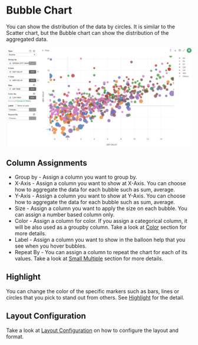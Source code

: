 # Bubble Chart

You can show the distribution of the data by circles. It is similar to the Scatter chart, but the Bubble chart can show the distribution of the aggregated data. 


![](images/bubble1.png)

## Column Assignments

* Group by - Assign a column you want to group by. 
* X-Axis - Assign a column you want to show at X-Axis. You can choose how to aggregate the data for each bubble such as sum, average. 
* Y-Axis - Assign a column you want to show at Y-Axis. You can choose how to aggregate the data for each bubble such as sum, average.  
* Size - Assign a column you want to apply the size on each bubble. You can assign a number based column only. 
* Color - Assign a column for color. If you assign a categorical column, it will be also used as a groupby column. Take a look at [Color](color.md) section for more details.
* Label - Assign a column you want to show in the balloon help that you see when you hover bubbles. 
* Repeat By - You can assign a column to repeat the chart for each of its values. Take a look at [Small Multiple](small-multiple.md) section for more details.



## Highlight 

You can change the color of the specific markers such as bars, lines or circles that you pick to stand out from others. See [Highlight](viz/highlight.md) for the detail. 

## Layout Configuration

Take a look at [Layout Configuration](layout.md) on how to configure the layout and format. 
